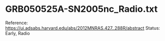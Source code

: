# GRB050525A-SN2005nc_Radio.txt

Reference: https://ui.adsabs.harvard.edu/abs/2012MNRAS.427..288R/abstract
Status: Early, Radio